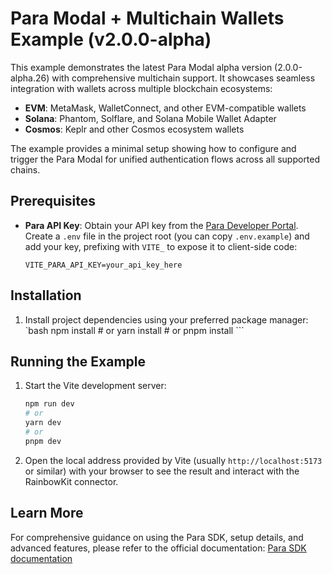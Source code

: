 # Para Modal + Multichain Wallets Example (v2.0.0-alpha)

This example demonstrates the latest Para Modal alpha version (2.0.0-alpha.26) with comprehensive multichain support. It showcases seamless integration with wallets across multiple blockchain ecosystems:

- **EVM**: MetaMask, WalletConnect, and other EVM-compatible wallets
- **Solana**: Phantom, Solflare, and Solana Mobile Wallet Adapter
- **Cosmos**: Keplr and other Cosmos ecosystem wallets

The example provides a minimal setup showing how to configure and trigger the Para Modal for unified authentication flows across all supported chains.

## Prerequisites

- **Para API Key**: Obtain your API key from the [Para Developer Portal](https://developer.getpara.com/). Create a
  `.env` file in the project root (you can copy `.env.example`) and add your key, prefixing with `VITE_` to expose it to
  client-side code:
  ```env
  VITE_PARA_API_KEY=your_api_key_here
  ```

## Installation

1. Install project dependencies using your preferred package manager: `bash npm install # or yarn install # or pnpm
   install ```

## Running the Example

1.  Start the Vite development server:
    ```bash
    npm run dev
    # or
    yarn dev
    # or
    pnpm dev
    ```
2.  Open the local address provided by Vite (usually `http://localhost:5173` or similar) with your browser to see the
    result and interact with the RainbowKit connector.

## Learn More

For comprehensive guidance on using the Para SDK, setup details, and advanced features, please refer to the official
documentation: [Para SDK documentation](https://docs.usepara.com/welcome)
